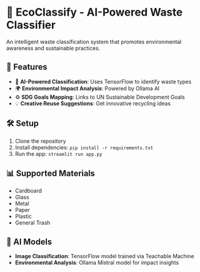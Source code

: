 # 🌱 EcoClassify - AI-Powered Waste Classifier

An intelligent waste classification system that promotes environmental awareness and sustainable practices.

## 🌟 Features

- 🤖 **AI-Powered Classification**: Uses TensorFlow to identify waste types
- 🌍 **Environmental Impact Analysis**: Powered by Ollama AI
- ♻️ **SDG Goals Mapping**: Links to UN Sustainable Development Goals
- 💡 **Creative Reuse Suggestions**: Get innovative recycling ideas

## 🛠️ Setup

1. Clone the repository
2. Install dependencies: `pip install -r requirements.txt`
3. Run the app: `streamlit run app.py`

## 📊 Supported Materials

- Cardboard
- Glass  
- Metal
- Paper
- Plastic
- General Trash

## 🤖 AI Models

- **Image Classification**: TensorFlow model trained via Teachable Machine
- **Environmental Analysis**: Ollama Mistral model for impact insights
